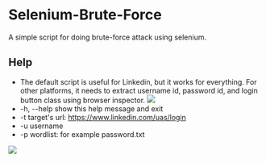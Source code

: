 # Selenium-Brute-Force
A simple script for doing brute-force attack using selenium.

## Help
- The default script is useful for Linkedin, but it works for everything. For other platforms, it needs to extract username id, password id, and login button class using browser inspector.
![](https://github.com/mohammadkamrani/Selenium-Brute-Force/blob/main/2021-01-20_14-43-37.jpg)
- -h, --help  show this help message and exit
- -t    target's url: https://www.linkedin.com/uas/login
- -u    username
- -p    wordlist: for example password.txt

![](https://github.com/mohammadkamrani/Brute-Force/blob/main/ezgif.com-video-to-gif.gif)

